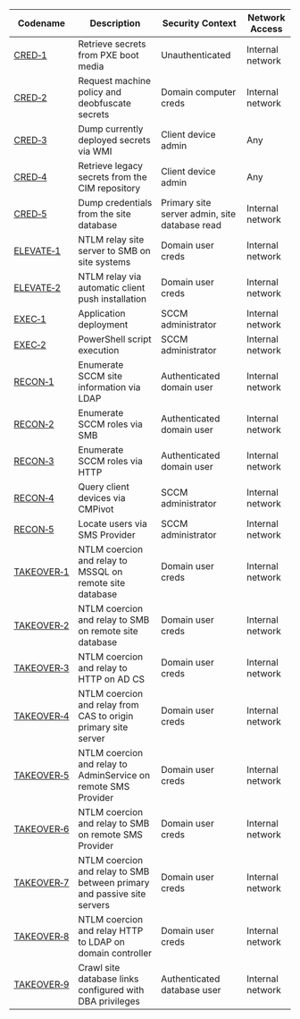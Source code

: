 | Codename | Description | Security Context | Network Access |
|----------|-------------|------------------|----------------|
| [CRED&#x2011;1](./CRED/CRED-1/cred-1_description.md) | Retrieve secrets from PXE boot media | Unauthenticated | Internal network |
| [CRED&#x2011;2](./CRED/CRED-2/cred-2_description.md) | Request machine policy and deobfuscate secrets | Domain computer creds | Internal network |
| [CRED&#x2011;3](./CRED/CRED-3/cred-3_description.md) | Dump currently deployed secrets via WMI | Client device admin | Any |
| [CRED&#x2011;4](./CRED/CRED-4/cred-4_description.md) | Retrieve legacy secrets from the CIM repository | Client device admin | Any |
| [CRED&#x2011;5](./CRED/CRED-5/cred-5_description.md) | Dump credentials from the site database | Primary site server admin, site database read | Internal network |
| [ELEVATE&#x2011;1](./ELEVATE/ELEVATE-1/ELEVATE-1_description.md) | NTLM relay site server to SMB on site systems | Domain user creds | Internal network |
| [ELEVATE&#x2011;2](./ELEVATE/ELEVATE-2/ELEVATE-2_description.md) | NTLM relay via automatic client push installation | Domain user creds | Internal network |
| [EXEC&#x2011;1](./EXEC/EXEC-1/exec-1_description.md) | Application deployment | SCCM administrator | Internal network |
| [EXEC&#x2011;2](./EXEC/EXEC-2/exec-2_description.md) | PowerShell script execution | SCCM administrator | Internal network |
| [RECON&#x2011;1](./RECON/RECON-1/recon-1_description.md) | Enumerate SCCM site information via LDAP | Authenticated domain user | Internal network |
| [RECON&#x2011;2](./RECON/RECON-2/recon-2_description.md) | Enumerate SCCM roles via SMB | Authenticated domain user | Internal network |
| [RECON&#x2011;3](./RECON/RECON-3/recon-3_description.md) | Enumerate SCCM roles via HTTP | Authenticated domain user | Internal network |
| [RECON&#x2011;4](./RECON/RECON-4/recon-4_description.md) | Query client devices via CMPivot | SCCM administrator | Internal network |
| [RECON&#x2011;5](./RECON/RECON-5/recon-5_description.md) | Locate users via SMS Provider | SCCM administrator | Internal network |
| [TAKEOVER&#x2011;1](./TAKEOVER/TAKEOVER-1/takeover-1_description.md) | NTLM coercion and relay to MSSQL on remote site database | Domain user creds | Internal network |
| [TAKEOVER&#x2011;2](./TAKEOVER/TAKEOVER-2/takeover-2_description.md) | NTLM coercion and relay to SMB on remote site database | Domain user creds | Internal network |
| [TAKEOVER&#x2011;3](./TAKEOVER/TAKEOVER-3/takeover-3_description.md) | NTLM coercion and relay to HTTP on AD CS | Domain user creds | Internal network |
| [TAKEOVER&#x2011;4](./TAKEOVER/TAKEOVER-4/takeover-4_description.md) | NTLM coercion and relay from CAS to origin primary site server | Domain user creds | Internal network |
| [TAKEOVER&#x2011;5](./TAKEOVER/TAKEOVER-5/takeover-5_description.md) | NTLM coercion and relay to AdminService on remote SMS Provider | Domain user creds | Internal network |
| [TAKEOVER&#x2011;6](./TAKEOVER/TAKEOVER-6/takeover-6_description.md) | NTLM coercion and relay to SMB on remote SMS Provider | Domain user creds | Internal network |
| [TAKEOVER&#x2011;7](./TAKEOVER/TAKEOVER-7/takeover-7_description.md) | NTLM coercion and relay to SMB between primary and passive site servers | Domain user creds | Internal network |
| [TAKEOVER&#x2011;8](./TAKEOVER/TAKEOVER-8/takeover-8_description.md) | NTLM coercion and relay HTTP to LDAP on domain controller | Domain user creds | Internal network |
| [TAKEOVER&#x2011;9](./TAKEOVER/TAKEOVER-9/takeover-9_description.md) | Crawl site database links configured with DBA privileges | Authenticated database user | Internal network |